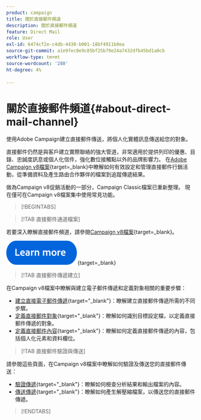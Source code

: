 ```yaml
---
product: campaign
title: 關於直接郵件頻道
description: 關於直接郵件頻道
feature: Direct Mail
role: User
exl-id: 6474cf2e-c4db-4430-b001-18bf4911b0ea
source-git-commit: a1e9fec0e9c85bf25b79e24a7432dfb45bd1a0cb
workflow-type: tm+mt
source-wordcount: '280'
ht-degree: 4%

---
```



# 關於直接郵件頻道{#about-direct-mail-channel}

使用Adobe Campaign建立直接郵件傳送，將個人化實體訊息傳送給您的對象。

直接郵件仍然是與客戶建立實際聯絡的強大管道，非常適用於提供列印的優惠、目錄、忠誠度訊息或個人化信件，強化數位接觸點以外的品牌影響力。 在[Adobe Campaign v8檔案](https://experienceleague.adobe.com/docs/campaign/campaign-v8/send/direct-mail.html){target=_blank}中瞭解如何有效設定和管理直接郵件行銷活動，從準備資料及產生路由合作夥伴的檔案到追蹤傳遞結果。

做為Campaign v8促銷活動的一部分，Campaign Classic檔案已重新整理。 現在僅可在Campaign v8檔案集中使用常見功能。

>[!BEGINTABS]

>[!TAB 直接郵件通道檔案]

若要深入瞭解直接郵件頻道，請參閱[Campaign v8檔案](https://experienceleague.adobe.com/docs/campaign/campaign-v8/send/direct-mail.html){target=_blank}。


[![影像](../../assets/do-not-localize/learn-more-button.svg)](https://experienceleague.adobe.com/docs/campaign/campaign-v8/send/direct-mail.html){target=_blank}


>[!TAB 直接郵件傳遞建立]

在Campaign v8檔案中瞭解與建立電子郵件傳遞和定義對象相關的重要步驟：

* [建立直接電子郵件傳遞](https://experienceleague.adobe.com/docs/campaign/campaign-v8/send/direct-mail.html#creating-a-direct-mail-delivery){target="_blank"}：瞭解建立直接郵件傳遞所需的不同步驟。
* [定義直接郵件對象](https://experienceleague.adobe.com/docs/campaign/campaign-v8/send/direct-mail.html#creating-a-direct-mail-delivery#defining-the-direct-mail-audience){target="_blank"}：瞭解如何識別目標設定檔，以定義直接郵件傳遞的對象。
* [定義直接郵件內容](https://experienceleague.adobe.com/docs/campaign/campaign-v8/send/direct-mail.html#creating-a-direct-mail-delivery#defining-the-direct-mail-content){target="_blank"}：瞭解如何定義直接郵件傳遞的內容，包括個人化元素和資料欄位。

>[!TAB 直接郵件驗證與傳送]

請參閱這些頁面，在Campaign v8檔案中瞭解如何驗證及傳送您的直接郵件傳送：

* [驗證傳遞](https://experienceleague.adobe.com/docs/campaign/campaign-v8/send/direct-mail.html#creating-a-direct-mail-delivery#defining-the-direct-mail-content){target="_blank"}：瞭解如何檢查分析結果和輸出檔案的內容。
* [傳送傳遞](https://experienceleague.adobe.com/docs/campaign/campaign-v8/send/direct-mail.html#creating-a-direct-mail-delivery#defining-the-direct-mail-content){target="_blank"}：瞭解如何產生解壓縮檔案，以傳送您的直接郵件傳遞。



>[!ENDTABS]